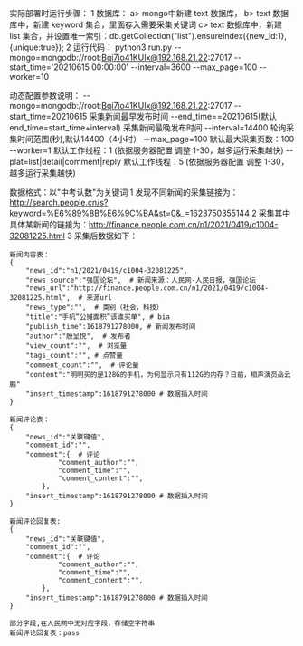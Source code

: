 实际部署时运行步骤：
    1 数据库： 
        a> mongo中新建 text 数据库，
        b> text 数据库中，新建 keyword 集合，里面存入需要采集关键词
        c> text 数据库中，新建 list 集合，并设置唯一索引：db.getCollection("list").ensureIndex({new_id:1},{unique:true});
    2 运行代码：
        python3 run.py --mongo=mongodb://root:Bqi7io41KUIx@192.168.21.22:27017 --start_time='20210615 00:00:00' --interval=3600 --max_page=100 --worker=10

动态配置参数说明：
    --mongo=mongodb://root:Bqi7io41KUIx@192.168.21.22:27017
    --start_time=20210615 采集新闻最早发布时间
    --end_time==20210615(默认 end_time=start_time+interval)  采集新闻最晚发布时间
    --interval=14400   轮询采集时间范围(秒),默认14400（4小时）
    --max_page=100    默认最大采集页数：100
    --worker=1   默认工作线程：1 (依据服务器配置 调整 1-30，越多运行采集越快)
    --plat=list|detail|comment|reply   默认工作线程：5 (依据服务器配置 调整 1-30，越多运行采集越快)
    
数据格式：以"中考认数"为关键词
	1 发现不同新闻的采集链接为：http://search.people.cn/s?keyword=%E6%89%8B%E6%9C%BA&st=0&_=1623750355144
	2 采集其中具体某新闻的链接为：http://finance.people.com.cn/n1/2021/0419/c1004-32081225.html
	3 采集后数据如下：
	
	新闻内容表：
	{
		"news_id":"n1/2021/0419/c1004-32081225",
		"news_source":"强国论坛",  # 新闻来源：人民网-人民日报，强国论坛
		"news_url":"http://finance.people.com.cn/n1/2021/0419/c1004-32081225.html",  # 来源url
		"news_type":"",  # 类别（社会，科技）
		"title":"手机“公摊面积”该谁买单", # bia
 		"publish_time":1618791278000, # 新闻发布时间
		"author":"殷呈悦",  # 发布者
		"view_count":"",  # 浏览量
		"tags_count":"", # 点赞量
		"comment_count":"",  # 评论量
		"content":"明明买的是128G的手机，为何显示只有112G的内存？日前，相声演员岳云鹏" 
		"insert_timestamp":1618791278000 # 数据插入时间
	}
	
	新闻评论表：
	{
		"news_id":"关联键值",
		"comment_id":"",
		"comment":{  # 评论
				"comment_author":"",	
				"comment_time":"",	
				"comment_content":"",	
			},
		"insert_timestamp":1618791278000 # 数据插入时间
	}
	
	新闻评论回复表:
    {
        "news_id":"关联键值",
        "comment_id":"",
        "comment":{  # 评论
                "comment_author":"",	
                "comment_time":"",	
                "comment_content":"",	
            },
        "insert_timestamp":1618791278000 # 数据插入时间
    }

	部分字段,在人民网中无对应字段，存储空字符串
	新闻评论回复表：pass
